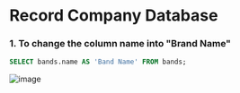 # Record Company Database
### 1. To change the column name into "Brand Name"
```sql
SELECT bands.name AS 'Band Name' FROM bands;
```
![image](https://user-images.githubusercontent.com/52828894/151688848-26d3cf96-e7db-43c9-a946-78045f91c2d7.png)
